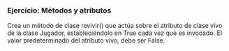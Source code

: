 ### Ejercicio: Métodos y atributos
Crea un método de clase revivir() que actúa sobre el atributo de clase vivo de la clase Jugador, estableciéndolo en True cada vez que es invocado. El valor predeterminado del atributo vivo, debe ser False.
